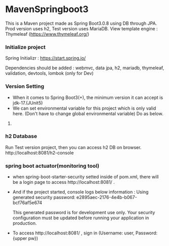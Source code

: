 # MavenSpringboot3
This is a Maven project made as Spring Boot3.0.8 using DB through JPA.
Prod version uses h2, Test version uses MariaDB.
View template engine : Thymeleaf (https://www.thymeleaf.org/)

### Initialize project
Spring Initializr : 
https://start.spring.io/

Dependencies should be added :
webmvc, data jpa, h2, mariadb, thymeleaf, validation, devtools, lombok (only for Dev)

### Version Setting
- When it comes to Spring Boot3(+), the minimum version it can accept is jdk-17.(JUnit5)
- We can set environmental variable for this project which is only valid here.
  (Don't have to change global environmental variable) Do as below.
1. 



### h2 Database
Run Test version project, then you can access h2 DB on browser.
http://localhost:8081/h2-console



### spring boot actuator(monitoring tool)
- when <artifactId>spring-boot-starter-security</artifactId> setted inside of pom.xml, 
  there will be a login page to access http://localhost:8081/ .
- And if the project started, console logs below information : 
  Using generated security password: e2895aec-2176-4e4b-b067-bcf76af5e674

  This generated password is for development use only. Your security configuration must be updated before running your application in production.

- To access http://localhost:8081/ , sign in (Username: user, Password: {upper pw})